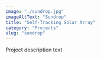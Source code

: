```yaml
---
image: "./sundrop.jpg"
imageAltText: "Sundrop"
title: "Self-Tracking Solar Array"
category: "Projects"
slug: "sundrop"
---
```


Project description text